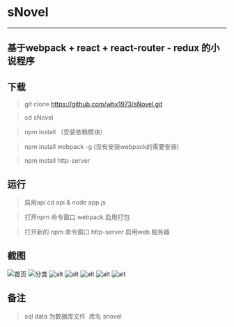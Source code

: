 # sNovel
- - -
## 基于webpack + react + react-router - redux 的小说程序

## 下载
> git clone https://github.com/whx1973/sNovel.git

> cd sNovel

> npm install （安装依赖模块）

> npm install webpack -g (没有安装webpack的需要安装)

> npm install http-server 
## 运行
> 启用api cd api & node app.js

> 打开npm 命令窗口 webpack 启用打包

> 打开新的 npm 命令窗口 http-server 启用web 服务器

## 截图
![首页](/shot/1.jpg) 
![分类](/shot/2.png)
![alt](/shot/3.jpg)
![alt](/shot/4.png)
![alt](/shot/5.png)
![alt](/shot/6.png)
![alt](/shot/7.png)
## 备注
> sql data 为数据库文件  库名 snovel
